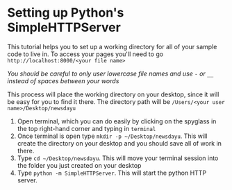 # Setting up Python's SimpleHTTPServer

This tutorial helps you to set up a working directory for all of your sample code to live in. To access your pages you'll need to go `http://localhost:8000/<your file name>`

_You should be careful to only user lowercase file names and use `-` or `__` instead of spaces between your words_

This process will place the working directory on your desktop, since it will be easy for you to find it there. The directory path will be `/Users/<your user name>/Desktop/newsdayu`

1. Open terminal, which you can do easily by clicking on the spyglass in the top right-hand corner and typing in `terminal`
2. Once terminal is open type `mkdir -p ~/Desktop/newsdayu`. This will create the directory on your desktop and you should save all of work in there.
3. Type `cd ~/Desktop/newsdayu`. This will move your terminal session into the folder you just created on your desktop
4. Type `python -m SimpleHTTPServer`. This will start the python HTTP server.
